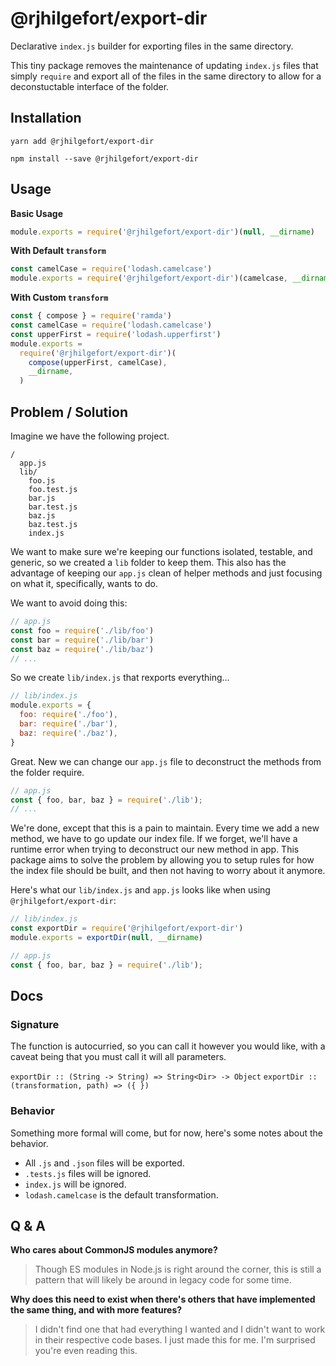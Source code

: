 # @rjhilgefort/export-dir

Declarative `index.js` builder for exporting files in the same directory.

This tiny package removes the maintenance of updating `index.js` files that simply `require` and export all of the files in the same directory to allow for a deconstuctable interface of the folder.



## Installation

```
yarn add @rjhilgefort/export-dir
```
```
npm install --save @rjhilgefort/export-dir
```



## Usage

**Basic Usage**

```js
module.exports = require('@rjhilgefort/export-dir')(null, __dirname)
```

**With Default `transform`**

```js
const camelCase = require('lodash.camelcase')
module.exports = require('@rjhilgefort/export-dir')(camelcase, __dirname)
```

**With Custom `transform`**

```js
const { compose } = require('ramda')
const camelCase = require('lodash.camelcase')
const upperFirst = require('lodash.upperfirst')
module.exports =
  require('@rjhilgefort/export-dir')(
    compose(upperFirst, camelCase),
    __dirname,
  )
```



## Problem / Solution

Imagine we have the following project.

```
/
  app.js
  lib/
    foo.js
    foo.test.js
    bar.js
    bar.test.js
    baz.js
    baz.test.js
    index.js
```

We want to make sure we're keeping our functions isolated, testable, and generic, so we created a `lib` folder to keep them. This also has the advantage of keeping our `app.js` clean of helper methods and just focusing on what it, specifically, wants to do.

We want to avoid doing this:

```js
// app.js
const foo = require('./lib/foo')
const bar = require('./lib/bar')
const baz = require('./lib/baz')
// ...
```

So we create `lib/index.js` that rexports everything...

```js
// lib/index.js
module.exports = {
  foo: require('./foo'),
  bar: require('./bar'),
  baz: require('./baz'),
}
```

Great. New we can change our `app.js` file to deconstruct the methods from the folder require.

```js
// app.js
const { foo, bar, baz } = require('./lib');
// ...
```

We're done, except that this is a pain to maintain. Every time we add a new method, we have to go update our index file. If we forget, we'll have a runtime error when trying to deconstruct our new method in app. This package aims to solve the problem by allowing you to setup rules for how the index file should be built, and then not having to worry about it anymore.

Here's what our `lib/index.js` and `app.js` looks like when using `@rjhilgefort/export-dir`:

```js
// lib/index.js
const exportDir = require('@rjhilgefort/export-dir')
module.exports = exportDir(null, __dirname)

// app.js
const { foo, bar, baz } = require('./lib');
```



## Docs

### Signature

The function is autocurried, so you can call it however you would like, with a caveat being that you must call it will all parameters.

`exportDir :: (String -> String) => String<Dir> -> Object`
`exportDir :: (transformation, path) => ({ })`

### Behavior

Something more formal will come, but for now, here's some notes about the behavior.

- All `.js` and `.json` files will be exported.
- `.tests.js` files will be ignored.
- `index.js` will be ignored.
- `lodash.camelcase` is the default transformation.



## Q & A

**Who cares about CommonJS modules anymore?**
> Though ES modules in Node.js is right around the corner, this is still a pattern that will likely be around in legacy code for some time.

**Why does this need to exist when there's others that have implemented the same thing, and with more features?**
> I didn't find one that had everything I wanted and I didn't want to work in their respective code bases. I just made this for me. I'm surprised you're even reading this.
